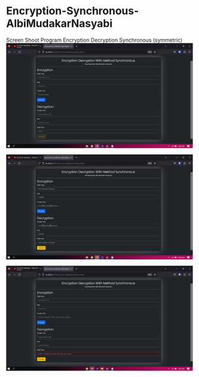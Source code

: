 # Encryption-Synchronous-AlbiMudakarNasyabi

Screen Shoot Program Encryption Decryption Synchronous (symmetric)
![1. Default](https://github.com/albimdkr/Encryption-Synchronous-AlbiMudakarNasyabi/blob/master/screenshot/1-Default-tampilan.png)

![2. Process program if running](https://github.com/albimdkr/Encryption-Synchronous-AlbiMudakarNasyabi/blob/master/screenshot/2-Proses-berhasil.png) 

![3. If process failed the field are empty](https://github.com/albimdkr/Encryption-Synchronous-AlbiMudakarNasyabi/blob/master/screenshot/3-Jika-proses-gagal-karna-field-kosong.png) 


